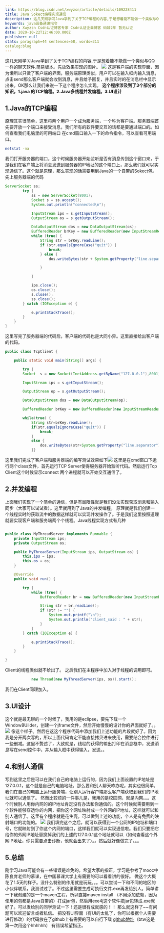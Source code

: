 ```yaml
---
link: https://blog.csdn.net/xwyzsn/article/details/109228411
title: Java Sokect编程实现通信
description: 这几天刚学习Java学到了关于TCP编程的内容,于是想着能不能做一个类似与QQ一样的聊天软件.简易版本。先放效果实现的图片。这是客户端的实现界面，因为懒所以只做了客户端的界面，服务端原理类似，用户可以在输入框内输入消息，点击send那么客户端就会收到消息，并且给予回复，并且实时的在消息栏中显示出来。OK那么让我们来说一下这个程序怎么实现。这个程序涉及到了3个部分的知识。1.java 的TCP编程。2.Java多线程并发编程。3.UI设计1.Java的TCP编程原理其实很简单，这里将两个用户一个成为
keywords: java设备通讯指令
author: Xwyzsn Csdn认证博客专家 Csdn认证企业博客 码龄2年 暂无认证
date: 2020-10-22T12:46:00.000Z
publisher: null
stats: paragraph=44 sentences=58, words=311
catalog:blog
---
```

这几天刚学习Java学到了关于TCP编程的内容,于是想着能不能做一个类似与QQ一样的聊天软件.简易版本。先放效果实现的图片。
![](https://img-blog.csdnimg.cn/20201022190921210.png?x-oss-process=image/watermark,type_ZmFuZ3poZW5naGVpdGk,shadow_10,text_aHR0cHM6Ly9ibG9nLmNzZG4ubmV0L3h3eXpzbg==,size_16,color_FFFFFF,t_70#pic_center)
这是客户端的实现界面，因为懒所以只做了客户端的界面，服务端原理类似，用户可以在输入框内输入消息，点击send那么客户端就会收到消息，并且给予回复，并且实时的在消息栏中显示出来。OK那么让我们来说一下这个程序怎么实现。
**这个程序涉及到了3个部分的知识。1.java 的TCP编程。2.Java多线程并发编程。3.UI设计**

##  1.Java的TCP编程

原理其实很简单，这里将两个用户一个成为服务端，一个称为客户端。服务器端首先要开放一个端口来接受消息，我们所有的软件要交互的话都是要通过端口的。如何查看我们电脑里的可用端口
在cmd窗口输入一下的命令指令，可以查看可用端口。

```bash
netstat -na
```

我们打开服务器的端口，这个时候服务器开始监听是否有消息传到这个窗口来，于是我们在客户端上将消息发送到服务器的IP地址的这个端口上，那么我们就可以实现通信了。这个就是原理，那么实现的话需要用到Java的一个自带的Sokect包。
先上服务器端的代码

```java
ServerSocket ss;
		try {
			ss = new ServerSocket(8001);
			Socket s = ss.accept();
			System.out.println("connected\n");

			InputStream ips = s.getInputStream();
			OutputStream os = s.getOutputStream();

			DataOutputStream dos = new DataOutputStream(os);
			BufferedReader brKey = new BufferedReader(new InputStreamReader(System.in));
			while (true) {
				String str = brKey.readLine();
				if (str.equalsIgnoreCase("quit")) {
					break;
				} else {
					dos.writeBytes(str + System.getProperty("line.separator"));

				}

			}

			ips.close();
			os.close();
			s.close();
			ss.close();
		} catch (IOException e) {

			e.printStackTrace();
		}
	}
}

```

这里写完了服务器端的代码后，客户端的代码也是大同小异。这里直接给出客户端的代码。

```java
public class TcpClient {

	public static void main(String[] args) {

		try {
		Socket  s = new Socket(InetAddress.getByName("127.0.0.1"),8001);

		InputStream ips = s.getInputStream();

		OutputStream op = s.getOutputStream();

		DataOutputStream dos = new DataOutputStream(op);

		BufferedReader brKey = new BufferedReader(new InputStreamReader(System.in));

		while(true) {
			String str=brKey.readLine();
			if(str.equalsIgnoreCase("quit")) {
				break;
			}
			else {
				dos.writeBytes(str+System.getProperty("line.separator"));
			}}

```

这里我们完成了客户端和服务器端的编写测试效果如下![](https://img-blog.csdnimg.cn/20201022194954324.png?x-oss-process=image/watermark,type_ZmFuZ3poZW5naGVpdGk,shadow_10,text_aHR0cHM6Ly9ibG9nLmNzZG4ubmV0L3h3eXpzbg==,size_16,color_FFFFFF,t_70#pic_center)
这里是在cmd窗口下运行两个class文件，首先运行TCP Server使得服务器开始监听代码。然后运行Tcp Client这个时候显示connect 两个进程就可以开始交互通信了。

## 2.并发编程

上面我们实现了一个简单的通信，但是有局限性就是我们没法实现获取消息和输入同步（大家可以试试看）。这里就用到了Java的并发编程。
原理就是我们创建一个线程实时的获取流中的数据这样就可以实现并发操作了。于是我们这里按照道理就要实现客户端和服务端两个个线程。Java线程实现方式有几种

```java

public class MyThreadServer implements Runnable {
	private InputStream ips;
	private OutputStream os;

	public MyThreadServer(InputStream ips, OutputStream os) {
		this.ips = ips;
		this.os = os;
	}

	@Override
	public void run() {

		try {
			while (true) {
				BufferedReader br = new BufferedReader(new InputStreamReader(ips));

				String str = br.readLine();
				if (str != "") {
					System.out.printf("\n");
					System.out.println("client_said : " + str);
				}
			}
		} catch (IOException e) {

			e.printStackTrace();
		}
	}

}
```

Client的线程类似就不给出了。
之后我们在主程序中加入对于线程的调用即可。

```java
			new Thread(new MyThreadServer(ips, os)).start();

```

我们在Client同理加入。

## 3.UI设计

这个就是最无聊的一个时候了，我用的是eclipse，要先下载一个WindowBUilder，创建一个jframe文件，然后开始慢慢的设计你的界面就好了。。
![](https://img-blog.csdnimg.cn/20201022200226800.png?x-oss-process=image/watermark,type_ZmFuZ3poZW5naGVpdGk,shadow_10,text_aHR0cHM6Ly9ibG9nLmNzZG4ubmV0L3h3eXpzbg==,size_16,color_FFFFFF,t_70#pic_center)
像这个样子。然后在这这个程序代码中添加我们上述功能的片段就好了。因为我是分开两次写的，所以上面代码肯定不能直接拷贝进来使用，需要结合控件进行一些删减。这里不赘述了，大致就是，线程的获得的输出打印在消息框中，发送消息写在send控件中，并从输入框中获得输入，发送。。

## 4.和别人通信

写到这里之后是可以在我们自己的电脑上运行的，因为我们上面设置的IP地址是127.0.0.1，这个就是自己的电脑地址。那么要和别人聊天咋办呢，其实也很简单，我们在自己的电脑上运行服务端，让别人运行客户端那么客户端获取到我们的IP地址就可以通信了。
然而比较烦的一件事儿是，我用的是校园网，就是内网。。。这个时候别人用你内网的的IP地址肯定没有办法和你通信的。这个时候就需要用到一个软件能够穿透你的内网，把你这个网址映射成一个外网的IP地址，这样就可以和别人通信了。这里有个程序就是花生壳，可以做到上述的功能，个人是有免费的映射端口的功能的。
![](https://img-blog.csdnimg.cn/20201022201102736.png?x-oss-process=image/watermark,type_ZmFuZ3poZW5naGVpdGk,shadow_10,text_aHR0cHM6Ly9ibG9nLmNzZG4ubmV0L3h3eXpzbg==,size_16,color_FFFFFF,t_70#pic_center)
我们填完这个之后，就可以获得到一个公网的IP地址和端口号，它就映射到了你这个内网的端口，这样我们就可以实现通信啦。我们只要把它给你的外网IP地址替换掉我们的上述的127.0.0.1这个地址就可以（如何查看这个外网IP地址，你只需要点击诊断，他就会出来了）。。然后就好像做完了。。。

## 5.总结

刚学习Java可能会有一些错误是难免的，希望大家的指正，学习是参考了mooc中陈良育老师的慕课，在中国慕课大学上有需要的可以看看讲的很好。
做这个大概花了1.5天的样子。没什么特别的作用就是玩玩。。。可以尝试一下和不同的地区的小伙伴联系，我测试过了。不过这里需要生成可执行文件.exe再发给别人。简单讲一下我创建的是一个maven工程，所以直接maven install （不用添加依赖，因为使用的包都是Java自带的）打成jar包，然后用exe4j这个软件把jar包转成.exe就好了。可以发给别的同学测试一下！还是很有成就感的！！
那么就这样了~~有问题可以欢迎留言或者私信。
把没有UI界面（有UI的太乱了，你可以根据个人需要进行修改）的代码放在了github上有需要的可以自行下载 [github地址](https://github.com/xwyzsn/xwyzsn)（btw这是第一次用这个hhhhhh）
有错误希望指正。
